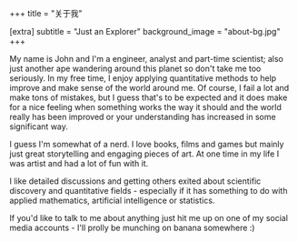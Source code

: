 +++
title = "关于我"

[extra]
subtitle = "Just an Explorer"
background_image = "about-bg.jpg"
+++

My name is John and I'm a engineer, analyst and part-time scientist; also just another ape wandering around this planet so don't take me too seriously. In my free time, I enjoy applying quantitative methods to help improve and make sense of the world around me. Of course, I fail a lot and make tons of mistakes, but I guess that's to be expected and it does make for a nice feeling when something works the way it should and the world really has been improved or your understanding has increased in some significant way. 

I guess I'm somewhat of a nerd. I love books, films and games but mainly just great storytelling and engaging pieces of art. At one time in my life I was artist and had a lot of fun with it.

I like detailed discussions and getting others exited about scientific discovery and quantitative fields - especially if it has something to do with applied mathematics, artificial intelligence or statistics.

If you'd like to talk to me about anything just hit me up on one of my social media accounts - I'll prolly be munching on banana somewhere :)